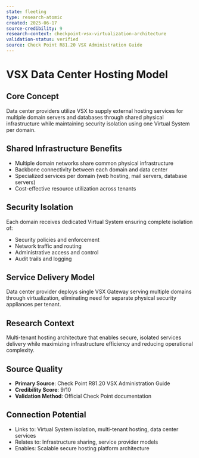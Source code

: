 ```yaml
---
state: fleeting
type: research-atomic
created: 2025-06-17
source-credibility: 9
research-context: checkpoint-vsx-virtualization-architecture
validation-status: verified
source: Check Point R81.20 VSX Administration Guide
---
```


# VSX Data Center Hosting Model

## Core Concept
Data center providers utilize VSX to supply external hosting services for multiple domain servers and databases through shared physical infrastructure while maintaining security isolation using one Virtual System per domain.

## Shared Infrastructure Benefits
- Multiple domain networks share common physical infrastructure
- Backbone connectivity between each domain and data center
- Specialized services per domain (web hosting, mail servers, database servers)
- Cost-effective resource utilization across tenants

## Security Isolation
Each domain receives dedicated Virtual System ensuring complete isolation of:
- Security policies and enforcement
- Network traffic and routing
- Administrative access and control
- Audit trails and logging

## Service Delivery Model
Data center provider deploys single VSX Gateway serving multiple domains through virtualization, eliminating need for separate physical security appliances per tenant.

## Research Context
Multi-tenant hosting architecture that enables secure, isolated services delivery while maximizing infrastructure efficiency and reducing operational complexity.

## Source Quality
- **Primary Source**: Check Point R81.20 VSX Administration Guide
- **Credibility Score**: 9/10
- **Validation Method**: Official Check Point documentation

## Connection Potential
- Links to: Virtual System isolation, multi-tenant hosting, data center services
- Relates to: Infrastructure sharing, service provider models
- Enables: Scalable secure hosting platform architecture